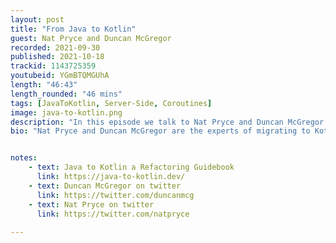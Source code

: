 ```yaml
---
layout: post
title: "From Java to Kotlin"
guest: Nat Pryce and Duncan McGregor 
recorded: 2021-09-30
published: 2021-10-18
trackid: 1143725359 
youtubeid: YGmBTQMGUhA
length: "46:43"
length_rounded: "46 mins"
tags: [JavaToKotlin, Server-Side, Coroutines]
image: java-to-kotlin.png
description: "In this episode we talk to Nat Pryce and Duncan McGregor about the new "Java to Kotlin: A Refactoring Guidebook" and their experience of helping companies and independent developers to migrate to Kotlin."
bio: "Nat Pryce and Duncan McGregor are the experts of migrating to Kotlin."


notes:
    - text: Java to Kotlin a Refactoring Guidebook
      link: https://java-to-kotlin.dev/
    - text: Duncan McGregor on twitter
      link: https://twitter.com/duncanmcg
    - text: Nat Pryce on twitter
      link: https://twitter.com/natpryce
   
---
```

